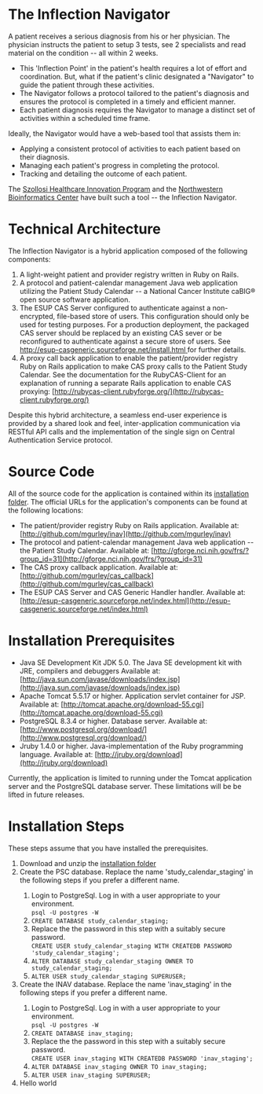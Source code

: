 # The Inflection Navigator

A patient receives a serious diagnosis from his or her physician. The physician instructs the patient to setup 3 tests, see 2 specialists and read material on the condition -- all within 2 weeks.

- This 'Inflection Point' in the patient's health requires a lot of effort and coordination.  But, what if the patient's clinic designated a "Navigator" to guide the patient through these activities.
- The Navigator follows a protocol tailored to the patient's diagnosis and ensures the protocol is completed in a timely and efficient manner.
- Each patient diagnosis requires the Navigator to manage a distinct set of activities within a scheduled time frame.

Ideally, the Navigator would have a web-based tool that assists them in:

- Applying a consistent protocol of activities to each patient based on their diagnosis.
- Managing each patient's progress in completing the protocol.
- Tracking and detailing the outcome of each patient.

The [Szollosi Healthcare Innovation Program](http://www.theshiphome.org/) and the [Northwestern Bioinformatics Center](http://www.nucats.northwestern.edu/centers/nubic/index.html) have built such a tool -- the Inflection Navigator.

# Technical Architecture

The Inflection Navigator is a hybrid application composed of the following components:

1. A light-weight patient and provider registry written in Ruby on Rails.
1. A protocol and patient-calendar management Java web application utilizing the Patient Study Calendar -- a National Cancer Institute caBIG® open source software application.
1. The ESUP CAS Server configured to authenticate against a non-encrypted, file-based store of users.  This configuration should only be used for testing purposes.  For a production deployment, the packaged CAS server should be replaced by an existing CAS sever or be reconfigured to authenticate against a secure store of users.  See [http://esup-casgeneric.sourceforge.net/install.html ](http://esup-casgeneric.sourceforge.net/install.html) for further details.
1. A proxy call back application to enable the patient/provider registry Ruby on Rails application to make CAS proxy calls to the Patient Study Calendar.  See the documentation for the RubyCAS-Client for an explanation of running a separate Rails application to enable CAS proxying: [http://rubycas-client.rubyforge.org/](http://rubycas-client.rubyforge.org/)

Despite this hybrid architecture, a seamless end-user experience is provided by a shared look and feel, inter-application communication via RESTful API calls and the implementation of the single sign on Central Authentication Service protocol.

# Source Code

All of the source code for the application is contained within its [installation folder](http://cloud.github.com/downloads/mgurley/inav/INAV.zip). The official URLs for the application's components can be found at the following locations:

- The patient/provider registry Ruby on Rails application.  Available at: [http://github.com/mgurley/inav](http://github.com/mgurley/inav)
- The protocol and patient-calendar management Java web application -- the Patient Study Calendar.  Available at: [http://gforge.nci.nih.gov/frs/?group_id=31](http://gforge.nci.nih.gov/frs/?group_id=31)
- The CAS proxy callback application.  Available at: [http://github.com/mgurley/cas_callback](http://github.com/mgurley/cas_callback)
- The ESUP CAS Server and CAS Generic Handler handler.  Available at: [http://esup-casgeneric.sourceforge.net/index.html](http://esup-casgeneric.sourceforge.net/index.html)

# Installation Prerequisites

- Java SE Development Kit	JDK 5.0.  The Java SE development kit with JRE, compilers and debuggers  Available at: [http://java.sun.com/javase/downloads/index.jsp](http://java.sun.com/javase/downloads/index.jsp)
- Apache Tomcat 5.5.17 or higher.  Application servlet container for JSP.  Available at: [http://tomcat.apache.org/download-55.cgi](http://tomcat.apache.org/download-55.cgi)
- PostgreSQL 8.3.4 or higher.  Database server.  Available at: [http://www.postgresql.org/download/](http://www.postgresql.org/download/)
- Jruby 1.4.0 or higher.  Java-implementation of the Ruby programming language.  Available at: [http://jruby.org/download](http://jruby.org/download)

Currently, the application is limited to running under the Tomcat application server and the PostgreSQL database server.  These limitations will be be lifted in future releases.

# Installation Steps

These steps assume that you have installed the prerequisites.

<ol>
  <li>Download and unzip the <a href="http://cloud.github.com/downloads/mgurley/inav/INAV.zip">installation folder</a></li>
  <li>Create the PSC database.  Replace the name 'study_calendar_staging' in the following steps if you prefer a different name.</li>
  <ol>
    <li>Login to PostgreSql.  Log in with a user appropriate to your environment.<br /><code>psql -U postgres -W</code></li>
    <li><code>CREATE DATABASE study_calendar_staging;</code></li>
    <li>Replace the the password in this step with a suitably secure password.<br /><code>CREATE USER study_calendar_staging WITH CREATEDB PASSWORD 'study_calendar_staging';</code></li>
    <li><code>ALTER DATABASE study_calendar_staging OWNER TO study_calendar_staging;</code></li>
    <li><code>ALTER USER study_calendar_staging SUPERUSER;</code></li>
  </ol>
  <li>Create the INAV database.  Replace the name 'inav_staging' in the following steps if you prefer a different name.</li>
  <ol>
    <li>Login to PostgreSql.  Log in with a user appropriate to your environment.<br /><code>psql -U postgres -W</code></li>
    <li><code>CREATE DATABASE inav_staging;</code></li>
    <li>Replace the the password in this step with a suitably secure password.<br /><code>CREATE USER inav_staging WITH CREATEDB PASSWORD 'inav_staging';</code></li>
    <li><code>ALTER DATABASE inav_staging OWNER TO inav_staging;</code></li>
    <li><code>ALTER USER inav_staging SUPERUSER;</code></li>
  </ol>
<li>Hello world</li>
</ol>